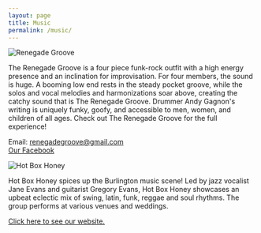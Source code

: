 ```yaml
---
layout: page
title: Music
permalink: /music/
---
```

<div class="col-sm-6">
<img src="Renegadegroove.png" alt="Renegade Groove">
<p>The Renegade Groove is a four piece funk-rock outfit with a high energy presence and an inclination for improvisation. For four members, the sound is huge. A booming low end rests in the steady pocket groove, while the solos and vocal melodies and harmonizations soar above, creating the catchy sound that is The Renegade Groove. Drummer Andy Gagnon's writing is uniquely funky, goofy, and accessible to men, women, and children of all ages. Check out The Renegade Groove for the full experience!</p>

<p>Email: <a href="mailto:renegadegroove@gmail.com">renegadegroove@gmail.com</a><br>
<a href="https://www.facebook.com/getdownwithTRG/">Our Facebook</a></p>
</div>

<div class="col-sm-6">
<img src="hot.png" alt="Hot Box Honey">
<p>Hot Box Honey spices up the Burlington music scene! Led by jazz vocalist Jane Evans and guitarist Gregory Evans, Hot Box Honey showcases an upbeat eclectic mix of swing, latin, funk, reggae and soul rhythms. The group performs at various venues and weddings. </p>
<a href="http://hotboxhoney.com/index.php">Click here to see our website.</a>
</div>
